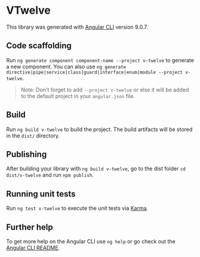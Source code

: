# VTwelve

This library was generated with [Angular CLI](https://github.com/angular/angular-cli) version 9.0.7.

## Code scaffolding

Run `ng generate component component-name --project v-twelve` to generate a new component. You can also use `ng generate directive|pipe|service|class|guard|interface|enum|module --project v-twelve`.
> Note: Don't forget to add `--project v-twelve` or else it will be added to the default project in your `angular.json` file. 

## Build

Run `ng build v-twelve` to build the project. The build artifacts will be stored in the `dist/` directory.

## Publishing

After building your library with `ng build v-twelve`, go to the dist folder `cd dist/v-twelve` and run `npm publish`.

## Running unit tests

Run `ng test v-twelve` to execute the unit tests via [Karma](https://karma-runner.github.io).

## Further help

To get more help on the Angular CLI use `ng help` or go check out the [Angular CLI README](https://github.com/angular/angular-cli/blob/master/README.md).
